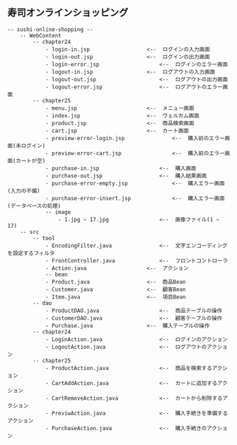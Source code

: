 ## 寿司オンラインショッピング

	


	-- sushi-online-shopping --
		-- WebContent
			-- chapter24
				- login-in.jsp					<--  ログインの入力画面
				- login-out.jsp					<--  ログインの出力画面
				- login-error.jsp					<--  ログインのエラー画面
				- logout-in.jsp					<--  ログアウトの入力画面
				- logout-out.jsp					<--  ログアウトの出力画面
				- logout-error.jsp					<--  ログアウトのエラー画面	
			-- chapter25
				- menu.jsp						<--  メニュー画面
				- index.jsp						<--  ウェルカム画面
				- product.jsp					<--  商品検索画面
				- cart.jsp						<--  カート画面
				- preview-error-login.jsp				<--  購入前のエラー画面(未ログイン)
				- preview-error-cart.jsp				<--  購入前のエラー画面(カートが空)
				- purchase-in.jsp					<--  購入画面
				- purchase-out.jsp					<--  購入結果画面
				- purchase-error-empty.jsp				<--  購入エラー画面(入力の不備)
				- purchase-error-insert.jsp				<--  購入エラー画面(データベースの処理)
				-- image
					- 1.jpg ~ 17.jpg				<--  画像ファイル(1 ~ 17)
		-- src
			-- tool
				- EncodingFilter.java				<--  文字エンコーディングを設定するフィルタ
				- FrontController.java				<--  フロントコントローラ
				- Action.java					<--  アクション
				-- bean
				- Product.java					<--  商品Bean
				- Customer.java					<--  顧客Bean
				- Item.java						<--  項目Bean
			-- dao
				- ProductDAO.java					<--  商品テーブルの操作
				- CustomerDAO.java					<--  顧客テーブルの操作
				- Purchase.java					<--  購入テーブルの操作
			-- chapter24
				- LoginAction.java					<--  ログインのアクション
				- LogoutAction.java					<--  ログアウトのアクション
			-- chapter25
				- ProductAction.java				<--  商品を検索するアクション
				- CartAddAction.java				<--  カートに追加するアクション
				- CartRemoveAction.java				<--  カートから削除するアクション
				- PreviwAction.java					<--  購入手続きを準備するアクション
				- PurchaseAction.java				<--  購入手続きのアクション
						